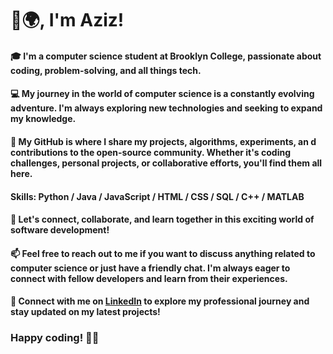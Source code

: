 # 👋🌍,  I'm Aziz!  
 
#### 🎓 I'm a computer science student at Brooklyn College, passionate about coding, problem-solving, and all things tech. 

#### 💻 My journey in the world of computer science is a constantly evolving adventure. I'm always exploring new technologies and seeking to expand my knowledge.
  
#### 🌟 My GitHub is where I share my projects, algorithms, experiments, an d contributions to the open-source community. Whether it's coding challenges, personal projects, or collaborative efforts, you'll find them all here.

#### Skills: Python / Java / JavaScript / HTML / CSS / SQL / C++ / MATLAB

#### 🚀 Let's connect, collaborate, and learn together in this exciting world of software development!

#### 📫 Feel free to reach out to me if you want to discuss anything related to computer science or just have a friendly chat. I'm always eager to connect with fellow developers and learn from their experiences.

#### 🔗 Connect with me on [LinkedIn](https://www.linkedin.com/in/aziz-abdusamiev/) to explore my professional journey and stay updated on my latest projects!

### Happy coding! 👨‍💻
